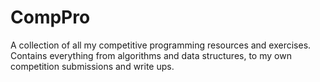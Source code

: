 # CompPro
A collection of all my competitive programming resources and exercises. Contains everything from algorithms and data structures, to my own competition submissions and write ups.
